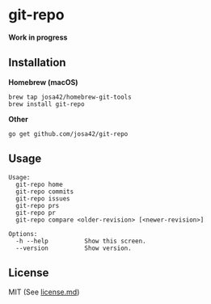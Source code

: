 # git-repo

**Work in progress**

## Installation

**Homebrew (macOS)**

```
brew tap josa42/homebrew-git-tools
brew install git-repo
```

**Other**

```
go get github.com/josa42/git-repo
```

## Usage

```
Usage:
  git-repo home
  git-repo commits
  git-repo issues
  git-repo prs
  git-repo pr
  git-repo compare <older-revision> [<newer-revision>]

Options:
  -h --help          Show this screen.
  --version          Show version.
```

## License

MIT (See [license.md](license.md))
